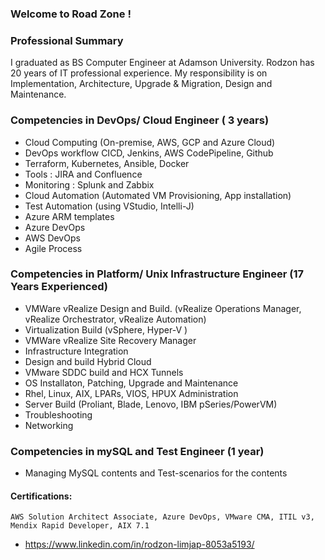### Welcome to Road Zone !

### Professional Summary
I graduated as BS Computer Engineer at Adamson University.
Rodzon has 20 years of IT professional experience. My responsibility is on Implementation, Architecture, Upgrade & Migration, Design and Maintenance.

### Competencies in DevOps/ Cloud Engineer ( 3 years)
 - Cloud Computing (On-premise, AWS, GCP and Azure Cloud)
 - DevOps workflow CICD, Jenkins, AWS CodePipeline, Github
 - Terraform, Kubernetes, Ansible, Docker
 - Tools : JIRA and Confluence
 - Monitoring : Splunk and Zabbix
 - Cloud Automation (Automated VM Provisioning, App installation)
 - Test Automation (using VStudio, Intelli-J)
 - Azure ARM templates
 - Azure DevOps
 - AWS DevOps
 - Agile Process

### Competencies in Platform/ Unix Infrastructure Engineer (17 Years Experienced)
 - VMWare vRealize Design and Build. (vRealize Operations Manager, vRealize Orchestrator, vRealize Automation)
 - Virtualization Build (vSphere, Hyper-V )
 - VMWare vRealize Site Recovery Manager
 - Infrastructure Integration
 - Design and build Hybrid Cloud
 - VMware SDDC build and HCX Tunnels
 - OS Installaton, Patching, Upgrade and Maintenance
 - Rhel, Linux, AIX, LPARs, VIOS, HPUX Administration
 - Server Build (Proliant, Blade, Lenovo, IBM pSeries/PowerVM)
 - Troubleshooting
 - Networking

### Competencies in mySQL and Test Engineer (1 year)
 - Managing MySQL contents and Test-scenarios for the contents

#### Certifications: 
    AWS Solution Architect Associate, Azure DevOps, VMware CMA, ITIL v3, Mendix Rapid Developer, AIX 7.1
  - https://www.linkedin.com/in/rodzon-limjap-8053a5193/

<!--
**Rodzon-cloud/Rodzon-cloud** is a ✨ _special_ ✨ repository because its `README.md` (this file) appears on your GitHub profile.

Here are some ideas to get you started:

- 🔭 I’m currently working on ...
- 🌱 I’m currently learning ...
- 👯 I’m looking to collaborate on ...
- 🤔 I’m looking for help with ...
- 💬 Ask me about ...
- 📫 How to reach me: ...
- 😄 Pronouns: ...
- ⚡ Fun fact: ...
-->
